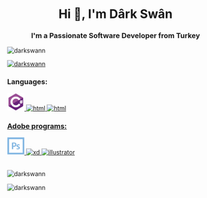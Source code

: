<h1 align="center">Hi 👋, I'm Dârk Swân</h1>
<h3 align="center">I'm a Passionate Software Developer from Turkey</h3>

<p align="left"> <img src="https://komarev.com/ghpvc/?username=darkswann&label=Profile%20views&color=0e75b6&style=flat" alt="darkswann" /> </p>

<p align="left"> <a href="https://github.com/ryo-ma/github-profile-trophy"><img src="https://github-profile-trophy.vercel.app/?username=ryo-ma&theme=dracula" alt="darkswann" /></a> </p>
 
</p>

<h3 align="left">Languages:</h3>
 <a href="https://www.w3schools.com/cs/" target="_blank"> <img src="https://raw.githubusercontent.com/devicons/devicon/master/icons/csharp/csharp-original.svg" alt="csharp" width="40" height="40"/> </a>  <a href="https://www.w3schools.com/html/" target="_blank"> <img src="https://i.stack.imgur.com/PgcSR.png" alt="html" width="40" height="40"/>
  <a href="https://www.w3schools.com/css/" target="_blank"> <img src="https://cdn.freelogovectors.net/wp-content/uploads/2020/04/css-3-logo.png" alt="html" width="40" height="40"/>
  
   <h3 align="left">Adobe programs:</h3>
  <a href="https://www.photoshop.com/en" target="_blank"> <img src="https://raw.githubusercontent.com/devicons/devicon/master/icons/photoshop/photoshop-line.svg" alt="photoshop" width="40" height="40"/> </a>  <a href="https://www.adobe.com/products/xd.html" target="_blank"> <img src="https://cdn.worldvectorlogo.com/logos/adobe-xd.svg" alt="xd" width="40" height="40"/> </a> <a href="https://www.adobe.com/tr/products/aftereffects.html?skwcid=AL!3085!3!340820991294!e!!g!!adobe%20after%20effects&mv=search&sdid=MYYBRYZH&ef_id=Cj0KCQiAieWOBhCYARIsANcOw0yHc_MA-wXUR_7qjqsfugVKA-Dxzh3herZRE2C4B2Xywqlyt7hwZrMaAtXZEALw_wcB:G:s&s_kwcid=AL!3085!3!340820991294!e!!g!!adobe%20after%20effects!1448694139!55308609486&gclid=Cj0KCQiAieWOBhCYARIsANcOw0yHc_MA-wXUR_7qjqsfugVKA-Dxzh3herZRE2C4B2Xywqlyt7hwZrMaAtXZEALw_wcB" target="_blank"> <img src="https://upload.wikimedia.org/wikipedia/commons/thumb/c/cb/Adobe_After_Effects_CC_icon.svg/1200px-Adobe_After_Effects_CC_icon.svg.png" alt="illustrator" width="40" height="40"/> </a><br><br>

<p><img align="center" src="https://github-readme-streak-stats.herokuapp.com/?user=darkswann&" alt="darkswann" /></p>
<p><img align="center" src="https://github-readme-stats.vercel.app/api?username=darkswann&show_icons=true&locale=en" alt="darkswann" /></p>
